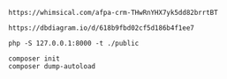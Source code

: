```
https://whimsical.com/afpa-crm-THwRnYHX7yk5dd82brrtBT
```

```
https://dbdiagram.io/d/618b9fbd02cf5d186b4f1ee7
```

```
php -S 127.0.0.1:8000 -t ./public
```

```
composer init
composer dump-autoload
```
